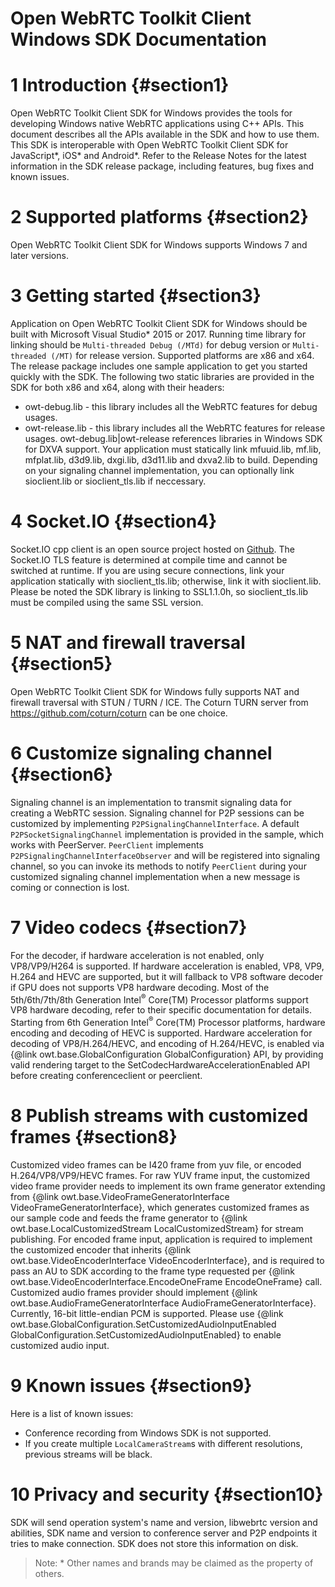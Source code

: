 Open WebRTC Toolkit Client Windows SDK Documentation
===============================
# 1 Introduction {#section1}
Open WebRTC Toolkit Client SDK for Windows provides the tools for developing Windows native WebRTC
applications using C++ APIs. This document describes all the APIs available in the SDK and how to use them.
This SDK is interoperable with Open WebRTC Toolkit Client SDK for JavaScript\*, iOS\* and Android\*.
Refer to the Release Notes for the latest information in the SDK release package, including features,
bug fixes and known issues.
# 2 Supported platforms {#section2}
Open WebRTC Toolkit Client SDK for Windows supports Windows 7 and later versions.
# 3 Getting started {#section3}
Application on Open WebRTC Toolkit Client SDK for Windows should be built with Microsoft Visual Studio\* 2015 or 2017. Running time library for linking should be `Multi-threaded Debug (/MTd)` for debug version or `Multi-threaded (/MT)` for release version. Supported platforms are x86 and x64.
The release package includes one sample application to get you started quickly with the SDK. The following two static libraries are provided in the SDK for both x86 and x64, along with their headers:
- owt-debug.lib - this library includes all the WebRTC features for debug usages.
- owt-release.lib - this library includes all the WebRTC features for release usages.
owt-debug.lib|owt-release references libraries in Windows SDK for DXVA support. Your application must statically link
mfuuid.lib, mf.lib, mfplat.lib, d3d9.lib, dxgi.lib, d3d11.lib and dxva2.lib to build. Depending on your signaling
channel implementation, you can optionally link sioclient.lib or sioclient_tls.lib if neccessary.
# 4 Socket.IO {#section4}
Socket.IO cpp client is an open source project hosted on [Github](https://github.com/socketio/socket.io-client-cpp).
The Socket.IO TLS feature is determined at compile time and cannot be switched at runtime. If you are using secure
connections, link your application statically with sioclient_tls.lib; otherwise, link it with sioclient.lib. Please be noted the SDK library is linking to SSL1.1.0h, so sioclient_tls.lib must be compiled using the same SSL version.
# 5 NAT and firewall traversal {#section5}
Open WebRTC Toolkit Client SDK for Windows fully supports NAT and firewall traversal with STUN / TURN / ICE. The Coturn TURN server from https://github.com/coturn/coturn can be one choice.
# 6 Customize signaling channel {#section6}
Signaling channel is an implementation to transmit signaling data for creating a WebRTC session. Signaling channel
for P2P sessions can be customized by implementing `P2PSignalingChannelInterface`. A default
`P2PSocketSignalingChannel` implementation is provided in the sample, which works with PeerServer.
`PeerClient` implements `P2PSignalingChannelInterfaceObserver` and will be registered into signaling channel, so you
can invoke its methods to notify `PeerClient` during your customized signaling channel implementation when a new
message is coming or connection is lost.
# 7 Video codecs {#section7}
For the decoder, if hardware acceleration is not enabled, only VP8/VP9/H264 is supported. If hardware acceleration is enabled, VP8,
VP9, H.264 and HEVC are supported, but it will fallback to VP8 software decoder if GPU does not supports VP8 hardware decoding.
Most of the 5th/6th/7th/8th Generation Intel<sup>®</sup> Core(TM) Processor platforms support VP8 hardware decoding, refer to their specific documentation for details.
Starting from 6th Generation Intel<sup>®</sup> Core(TM) Processor platforms, hardware encoding and decoding of HEVC is supported. 
Hardware acceleration for decoding of VP8/H.264/HEVC, and encoding of H.264/HEVC, is enabled via {@link owt.base.GlobalConfiguration GlobalConfiguration} API,
by providing valid rendering target to the SetCodecHardwareAccelerationEnabled API before creating conferenceclient or peerclient.
# 8 Publish streams with customized frames {#section8}
Customized video frames can be I420 frame from yuv file, or encoded H.264/VP8/VP9/HEVC frames.
For raw YUV frame input, the customized video frame provider needs to implement its own frame generator extending from
{@link owt.base.VideoFrameGeneratorInterface VideoFrameGeneratorInterface}, which generates customized frames as our sample code and feeds the frame generator to
{@link owt.base.LocalCustomizedStream LocalCustomizedStream} for stream publishing.
For encoded frame input, application is required to implement the customized encoder that inherits
{@link owt.base.VideoEncoderInterface VideoEncoderInterface}, and is required to pass an AU to SDK according to the frame type requested per
{@link owt.base.VideoEncoderInterface.EncodeOneFrame EncodeOneFrame} call.
Customized audio frames provider should implement {@link owt.base.AudioFrameGeneratorInterface AudioFrameGeneratorInterface}. Currently, 16-bit little-endian PCM is supported. Please use {@link owt.base.GlobalConfiguration.SetCustomizedAudioInputEnabled GlobalConfiguration.SetCustomizedAudioInputEnabled} to enable customized audio input.
# 9 Known issues {#section9}
Here is a list of known issues:
- Conference recording from Windows SDK is not supported.
- If you create multiple `LocalCameraStream`s with different resolutions, previous streams will be black.
# 10 Privacy and security {#section10}
SDK will send operation system's name and version, libwebrtc version and abilities, SDK name and version to conference server and P2P endpoints it tries to make connection. SDK does not store this information on disk.

> Note: \* Other names and brands may be claimed as the property of others.</i>
